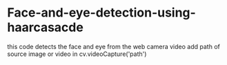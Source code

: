 # Face-and-eye-detection-using-haarcasacde
this code detects the face and eye from the web camera video 
add path of source image or video in cv.videoCapture('path')

